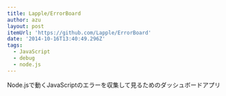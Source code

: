 ```yaml
---
title: Lapple/ErrorBoard
author: azu
layout: post
itemUrl: 'https://github.com/Lapple/ErrorBoard'
date: '2014-10-16T13:40:49.296Z'
tags:
  - JavaScript
  - debug
  - node.js
---
```

Node.jsで動くJavaScriptのエラーを収集して見るためのダッシュボードアプリ
